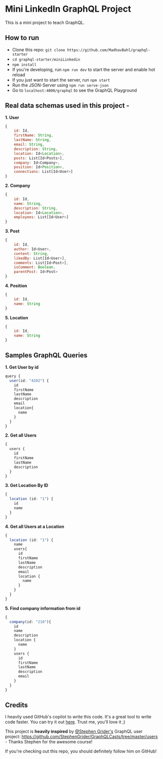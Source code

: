 # Mini LinkedIn GraphQL Project

This is a mini project to teach GraphQL. 

## How to run

- Clone this repo: `git clone https://github.com/MadhavBahl/graphql-starter`
- `cd graphql-starter/miniLinkedin`
- `npm install`
- If you're developing, run `npm run dev` to start the server and enable hot reload
- If you just want to start the server, run `npm start`
- Run the JSON-Server using `npm run serve-json`
- Go to `localhost:4000/graphql` to see the GraphQL Playground

## Real data schemas used in this project - 

**1. User**

```js
{
    id: Id,
    firstName: String,
    lastName: String,
    email: String,
    description: String,
    location: Id<Location>,
    posts: List[Id<Posts>],
    company: Id<Company>,
    position: Id<Position>,
    connections: List[Id<User>]
}
```

**2. Company**

```js
{
    id: Id,
    name: String,
    description: String,
    location: Id<Location>,
    employees: List[Id<User>]
}
```

**3. Post**

```js
{
    id: Id,
    author: Id<User>,
    content: String,
    likedBy: List[Id<User>],
    comments: List[Id<Post>],
    isComment: Boolean,
    parentPost: Id<Post>
}
```

**4. Position**

```js
{
    id: Id,
    name: String
}
```

**5. Location**

```js
{
    id: Id,
    name: String
}
```

## Samples GraphQL Queries

**1. Get User by id**

```ts
query {
  user(id: "4102") {
    id
    firstName
    lastName
    description
    email
    location{
      name
    }
  }
}
```

**2. Get all Users**

```ts
{
  users {
    id
    firstName
    lastName
    description
  }
}
```

**3. Get Location By ID**

```ts
{
  location (id: "1") {
    id
    name
  }
}
```

**4. Get all Users at a Location**

```ts
{
  location (id: "1") {
    name
    users{
      id
      firstName
      lastName
      description
      email
      location {
        name
      }
    }
  }
}
```

**5. Find company information from id**

```ts
{
  company(id: "210"){
    id
    name
    description
    location {
      name
    }
    users {
      id
      firstName
      lastName
      description
      email
    }
  }
}
```

## Credits

I heavily used GitHub's copilot to write this code. It's a great tool to write code faster. You can try it out [here](https://copilot.github.com/). Trust me, you'll love it ;)

This project is **heavily inspired** by [@Stephen Grider's](https://github.com/StephenGrider/) GraphQL user project: https://github.com/StephenGrider/GraphQLCasts/tree/master/users - Thanks Stephen for the awesome course!

If you're checking out this repo, you should definitely follow him on GitHub!

